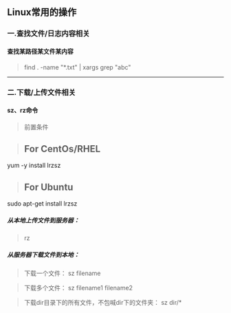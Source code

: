 ## Linux常用的操作
### 一.查找文件/日志内容相关
#### 查找某路径某文件某内容
> find . -name "*.txt" | xargs grep "abc"

---

### 二.下载/上传文件相关
#### sz、rz命令 
> 前置条件

> ## For CentOs/RHEL
yum -y install lrzsz

> ## For Ubuntu
sudo apt-get install lrzsz

##### 从本地上传文件到服务器：
> rz

##### 从服务器下载文件到本地：
> 下载一个文件： sz filename

> 下载多个文件： sz filename1 filename2

> 下载dir目录下的所有文件，不包喊dir下的文件夹： sz dir/*
